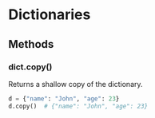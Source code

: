 # Dictionaries

## Methods

### dict.copy()

Returns a shallow copy of the dictionary.

```python
d = {"name": "John", "age": 23}
d.copy()  # {"name": "John", "age": 23}
```
